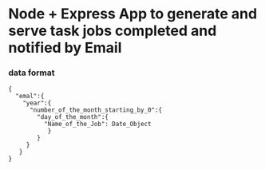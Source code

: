 # Node + Express App to generate and serve task jobs completed and notified by Email

### data format
```
{ 
  "emal":{
    "year":{
      "number_of_the_month_starting_by_0":{
        "day_of_the_month":{
          "Name_of_the_Job": Date_Object
           }
        }
     }
   }
}
```
